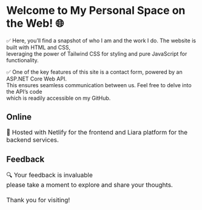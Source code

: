 <div align="left | right | center | justify";>
  
<h1>Welcome to My Personal Space on the Web! 🌐</h1>

<p>✅ Here, you’ll find a snapshot of who I am and the work I do. The website is built with HTML and CSS,<br> leveraging the power of Tailwind CSS for styling and pure JavaScript for functionality.</p>

<p>✅ One of the key features of this site is a contact form, powered by an ASP.NET Core Web API. <br> This ensures seamless communication between us. Feel free to delve into the API’s code <br> which is readily accessible on my GitHub.</p>

<h2>Online</h2>
<p style="font-size:16px;">🚀 Hosted with Netlify for the frontend and Liara platform for the backend services.</p>

<h2>Feedback</h2>
<p style="font-size:16px;">🔍 Your feedback is invaluable <br> please take a moment to explore and share your thoughts. <br> <br> Thank you for visiting!</p>

</div>

